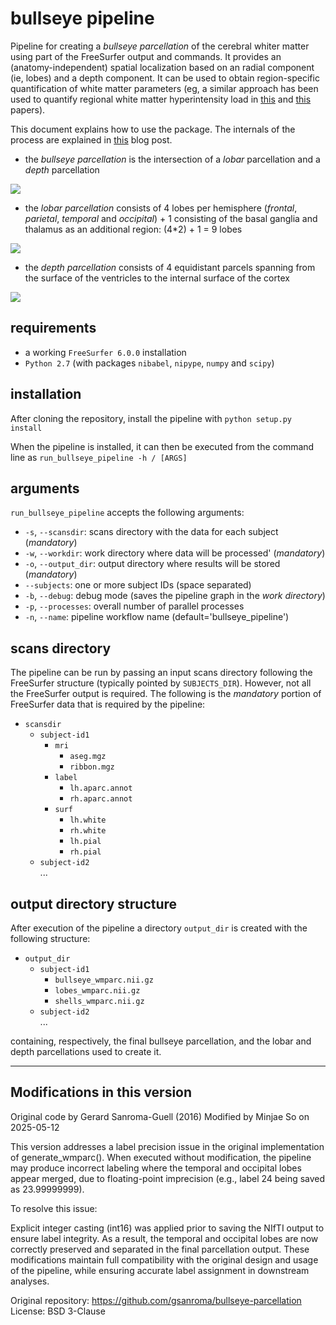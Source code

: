 # bullseye pipeline
Pipeline for creating a _bullseye parcellation_ of the cerebral whiter matter using part of the FreeSurfer output and commands.
It provides an (anatomy-independent) spatial localization based on an radial component (ie, lobes) and a depth component.
It can be used to obtain region-specific quantification of white matter parameters (eg, a similar approach has been used to quantify regional white matter hyperintensity load in [this](https://link.springer.com/chapter/10.1007/978-3-030-00919-9_10) and [this](https://doi.org/10.1016/j.neurad.2017.10.001) papers). 

This document explains how to use the package.
The internals of the process are explained in [this](https://gsanroma.github.io/posts/2019/06/bullseye-parcellation/) blog post.

- the _bullseye parcellation_ is the intersection of a _lobar_ parcellation and a _depth_ parcellation

![](images/bull.png)

- the _lobar parcellation_ consists of 4 lobes per hemisphere (_frontal_, _parietal_, _temporal_ and _occipital_) + 1 consisting of the basal ganglia and thalamus as an additional region: (4*2) + 1 = 9 lobes

![](images/lobes.png)

- the _depth parcellation_ consists of 4 equidistant parcels spanning from the surface of the ventricles to the internal surface of the cortex

![](images/shells.png)

## requirements
- a working `FreeSurfer 6.0.0` installation
- `Python 2.7` (with packages `nibabel`, `nipype`, `numpy` and `scipy`)

## installation

After cloning the repository, install the pipeline with `python setup.py install`

When the pipeline is installed, it can then be executed from the command line as `run_bullseye_pipeline -h / [ARGS]`

## arguments

`run_bullseye_pipeline` accepts the following arguments:

- `-s`, `--scansdir`: scans directory with the data for each subject (_mandatory_)
- `-w`, `--workdir`: work directory where data will be processed' (_mandatory_)
- `-o`, `--output_dir`: output directory where results will be stored (_mandatory_)
- `--subjects`: one or more subject IDs (space separated)
- `-b`, `--debug`: debug mode (saves the pipeline graph in the _work directory_)
- `-p`, `--processes`: overall number of parallel processes
- `-n`, `--name`: pipeline workflow name (default='bullseye_pipeline')

## scans directory

The pipeline can be run by passing an input scans directory following the FreeSurfer structure (typically pointed by `SUBJECTS_DIR`).
However, not all the FreeSurfer output is required.
The following is the _mandatory_ portion of FreeSurfer data that is required by the pipeline:

- `scansdir`  
  - `subject-id1`  
    - `mri`  
      - `aseg.mgz`  
      - `ribbon.mgz`  
    - `label`  
      - `lh.aparc.annot`  
      - `rh.aparc.annot` 
    - `surf`  
      - `lh.white`  
      - `rh.white`  
      - `lh.pial`  
      - `rh.pial`  
  - `subject-id2`  
  ...
  
## output directory structure

After execution of the pipeline a directory `output_dir` is created with the following structure:

- `output_dir`  
  - `subject-id1`  
    - `bullseye_wmparc.nii.gz`  
    - `lobes_wmparc.nii.gz`  
    - `shells_wmparc.nii.gz`
  - `subject-id2`  
  ...
  
containing, respectively, the final bullseye parcellation, and the lobar and depth parcellations used to create it.   

---

## Modifications in this version

Original code by Gerard Sanroma-Guell (2016)
Modified by Minjae So on 2025-05-12

This version addresses a label precision issue in the original implementation of generate_wmparc().
When executed without modification, the pipeline may produce incorrect labeling where the temporal and occipital lobes appear merged, due to floating-point imprecision (e.g., label 24 being saved as 23.99999999).

To resolve this issue:

Explicit integer casting (int16) was applied prior to saving the NIfTI output to ensure label integrity.
As a result, the temporal and occipital lobes are now correctly preserved and separated in the final parcellation output.
These modifications maintain full compatibility with the original design and usage of the pipeline, while ensuring accurate label assignment in downstream analyses.

Original repository: https://github.com/gsanroma/bullseye-parcellation
License: BSD 3-Clause
